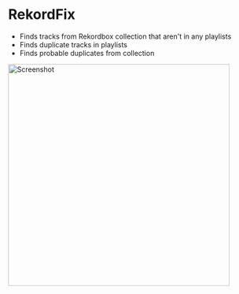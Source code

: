 # RekordFix

- Finds tracks from Rekordbox collection that aren't in any playlists
- Finds duplicate tracks in playlists
- Finds probable duplicates from collection

<img alt="Screenshot" width="450" src="https://camo.githubusercontent.com/e8d9d713a152e03843767140dd8a53978830a74a665a2fe31c74fb18b35c5947/68747470733a2f2f7265696e6f7a75707075722e636f6d2f73637265656e732f72656b6f72646669782e706e67">

